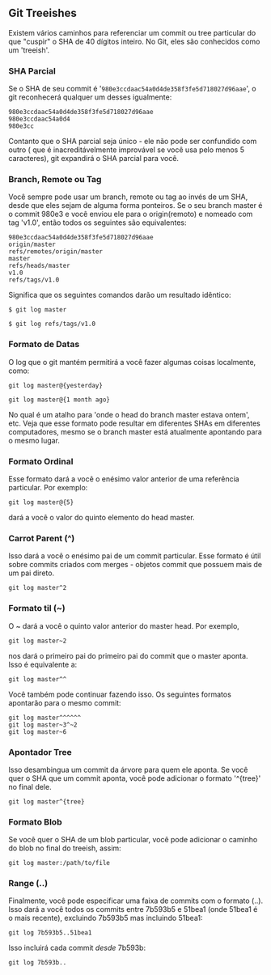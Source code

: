 ﻿## Git Treeishes ##

Existem vários caminhos para referenciar um commit ou tree particular do que
"cuspir" o SHA de 40 dígitos inteiro. No Git, eles são conhecidos como um
'treeish'.

### SHA Parcial ###

Se o SHA de seu commit é '<code>980e3ccdaac54a0d4de358f3fe5d718027d96aae</code>',
o git reconhecerá qualquer um desses igualmente:

    980e3ccdaac54a0d4de358f3fe5d718027d96aae
    980e3ccdaac54a0d4
    980e3cc

Contanto que o SHA parcial seja único - ele não pode ser confundido com outro
( que é inacreditávelmente improvável se você usa pelo menos 5 caracteres), git
expandirá o SHA parcial para você.

### Branch, Remote ou Tag ###

Você sempre pode usar um branch, remote ou tag ao invés de um SHA, desde que
eles sejam de alguma forma ponteiros. Se o seu branch master é o commit
980e3 e você enviou ele para o origin(remoto) e nomeado com tag 'v1.0', então
todos os seguintes são equivalentes:

    980e3ccdaac54a0d4de358f3fe5d718027d96aae
    origin/master
    refs/remotes/origin/master
    master
    refs/heads/master
    v1.0
    refs/tags/v1.0

Significa que os seguintes comandos darão um resultado idêntico:

    $ git log master

    $ git log refs/tags/v1.0


### Formato de Datas ###

O log que o git mantém permitirá a você fazer algumas coisas localmente, como:

    git log master@{yesterday}

    git log master@{1 month ago}

No qual é um atalho para 'onde o head do branch master estava ontem', etc.
Veja que esse formato pode resultar em diferentes SHAs em diferentes
computadores, mesmo se o branch master está atualmente apontando para o
mesmo lugar.


### Formato Ordinal ###

Esse formato dará a você o enésimo valor anterior de uma referência particular.
Por exemplo:

    git log master@{5}

dará a você o valor do quinto elemento do head master.



### Carrot Parent (^) ###

Isso dará a você o enésimo pai de um commit particular. Esse formato é útil
sobre commits criados com merges - objetos commit que possuem mais de um pai
direto.

    git log master^2


### Formato til (~) ###

O ~ dará a você o quinto valor anterior do master head. Por exemplo,

    git log master~2

nos dará o primeiro pai do primeiro pai do commit que o master aponta. Isso é
equivalente a:

    git log master^^

Você também pode continuar fazendo isso. Os seguintes formatos apontarão para o
mesmo commit:

    git log master^^^^^^
    git log master~3^~2
    git log master~6

### Apontador Tree ###

Isso desambingua um commit da árvore para quem ele aponta. Se você quer o
SHA que um commit aponta, você pode adicionar o formato '^{tree}' no final dele.

    git log master^{tree}

### Formato Blob ###

Se você quer o SHA de um blob particular, você pode adicionar o caminho do blob
no final do treeish, assim:

    git log master:/path/to/file

### Range (..) ###

Finalmente, você pode especificar uma faixa de commits com o formato (..).
Isso dará a você todos os commits entre 7b593b5 e 51bea1 (onde 51bea1 é o
mais recente), excluindo 7b593b5 mas incluindo 51bea1:

    git log 7b593b5..51bea1

Isso incluirá cada commit *desde* 7b593b:

    git log 7b593b..

